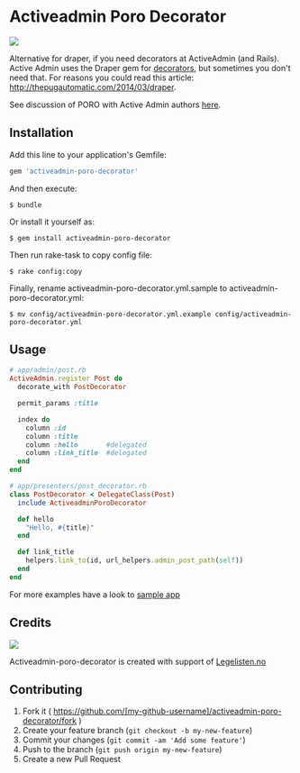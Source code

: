# Activeadmin Poro Decorator

![](https://travis-ci.org/kiote/activeadmin-poro-decorator.svg?branch=master)

Alternative for draper, if you need decorators at ActiveAdmin (and Rails).
Active Admin uses the Draper gem for [decorators](http://activeadmin.info/docs/11-decorators.html), but sometimes you don't need that.
For reasons you could read this article: http://thepugautomatic.com/2014/03/draper.

See discussion of PORO with Active Admin authors [here](https://github.com/activeadmin/activeadmin/issues/3600).

## Installation

Add this line to your application's Gemfile:

```ruby
gem 'activeadmin-poro-decorator'
```

And then execute:

    $ bundle

Or install it yourself as:

    $ gem install activeadmin-poro-decorator

Then run rake-task to copy config file:

    $ rake config:copy

Finally, rename activeadmin-poro-decorator.yml.sample to activeadmin-poro-decorator.yml:

    $ mv config/activeadmin-poro-decorator.yml.example config/activeadmin-poro-decorator.yml

## Usage

```ruby
# app/admin/post.rb
ActiveAdmin.register Post do
  decorate_with PostDecorator

  permit_params :title

  index do
    column :id
    column :title
    column :hello       #delegated
    column :link_title  #delegated
  end
end

# app/presenters/post_decorator.rb
class PostDecorator < DelegateClass(Post)
  include ActiveadminPoroDecorator

  def hello
    "Hello, #{title}"
  end

  def link_title
    helpers.link_to(id, url_helpers.admin_post_path(self))
  end
end
```

For more examples have a look to [sample app](https://github.com/kiote/aa_plus_poro)

## Credits
![](http://d3a5orex94acl6.cloudfront.net/assets/logo-sprites-a6de3b3521c14ee436ca3207d83cdf90.png)

Activeadmin-poro-decorator is created with support of [Legelisten.no](http://www.legelisten.no/om-oss)

## Contributing

1. Fork it ( https://github.com/[my-github-username]/activeadmin-poro-decorator/fork )
2. Create your feature branch (`git checkout -b my-new-feature`)
3. Commit your changes (`git commit -am 'Add some feature'`)
4. Push to the branch (`git push origin my-new-feature`)
5. Create a new Pull Request
